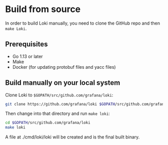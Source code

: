 # Build from source

In order to build Loki manually, you need to clone the GitHub repo and then `make Loki`.

## Prerequisites

- Go 1.13 or later
- Make
- Docker (for updating protobuf files and yacc files)

## Build manually on your local system

Clone Loki to `$GOPATH/src/github.com/grafana/loki`:

```bash
git clone https://github.com/grafana/loki $GOPATH/src/github.com/grafana/loki
```

Then change into that directory and run `make loki`:

```bash
cd $GOPATH/src/github.com/grafana/loki
make loki
```

A file at ./cmd/loki/loki will be created and is the final built binary.
